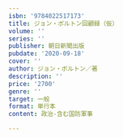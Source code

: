 ```yaml
---
isbn: '9784022517173'
title: ジョン・ボルトン回顧録（仮）
volume: ''
series: ''
publisher: 朝日新聞出版
pubdate: '2020-09-18'
cover: ''
author: ジョン・ボルトン／著
description: ''
price: '2700'
genre: ''
target: 一般
format: 単行本
content: 政治-含む国防軍事

---
```

